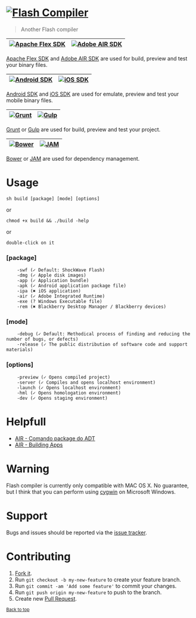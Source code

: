 [![Flash Compiler][flash_compiler_image]][gh_page]
=====
> Another Flash compiler

[![Apache Flex SDK][apache_flex_sdk_image]][apache_flex_sdk_site] | [![Adobe AIR SDK][adobe_air_sdk_image]][adobe_air_sdk_site]
--- | --- |
[Apache Flex SDK][apache_flex_sdk_site] and [Adobe AIR SDK][adobe_air_sdk_site] are used for build, preview and test your binary files.

[![Android SDK][android_sdk_image]][android_sdk_site] | [![iOS SDK][ios_sdk_image]][ios_sdk_site]
--- | --- |
[Android SDK][android_sdk_site] and [iOS SDK][ios_sdk_site] are used for emulate, preview and test your mobile binary files.

[![Grunt][grunt_image]][grunt_site] | [![Gulp][gulp_image]][gulp_site]
--- | --- |
[Grunt][grunt_site] or [Gulp][gulp_site] are used for build, preview and test your project.

[![Bower][bower_image]][bower_site] | [![JAM][jam_image]][jam_site]
--- | --- |
[Bower][bower_site] or [JAM][jam_site] are used for dependency management.

Usage
=====

    sh build [package] [mode] [options]

or

    chmod +x build && ./build -help

or

    double-click on it

### [package]

        -swf (✓ Default: ShockWave Flash)
        -dmg (✓ Apple disk images)
        -app (✓ Application bundle)
        -apk (✓ Android application package file)
        -ipa (✖ iOS application) 
        -air (✓ Adobe Integrated Runtime)
        -exe (? Windows Executable file)
        -rem (✖ Blackberry Desktop Manager / Blackberry devices)

### [mode]

        -debug (✓ Default: Methodical process of finding and reducing the number of bugs, or defects)
        -release (✓ The public distribution of software code and support materials)

### [options]

        -preview (✓ Opens compiled project)
        -server (✓ Compiles and opens localhost environment)
        -launch (✓ Opens localhost environment)
        -hml (✓ Opens homologation environment)
        -dev (✓ Opens staging environment)
        
Helpfull
========
* [AIR - Comando package do ADT](http://help.adobe.com/pt_BR/air/build/WS901d38e593cd1bac1e63e3d128cdca935b-8000.html)
* [AIR - Building Apps](http://help.adobe.com/en_US/air/build/air_buildingapps.pdf)

Warning
=======
Flash compiler is currently only compatible with MAC OS X. No guarantee, but I think that you can perform using [cygwin](http://cygwin.com/) on Microsoft Windows.

Support
=======
Bugs and issues should be reported via the [issue tracker][issue_tracker].

Contributing
============
1. [Fork it][fork_it].
2. Run `git checkout -b my-new-feature` to create your feature branch.
3. Run `git commit -am 'Add some feature'` to commit your changes.
4. Run `git push origin my-new-feature` to push to the branch.
5. Create new [Pull Request][pull_request].

<sub>[Back to top](#usage)</sub>

<!-- images -->
[flash_compiler_image]: https://raw2.github.com/adriancmiranda/flash-compiler/master/examples/desktop/html/source/application/images/flash-compiler.png "Flash Compiler"
[android_sdk_image]: https://raw2.github.com/adriancmiranda/flash-compiler/master/examples/desktop/html/source/application/images/bullet-android.png "Android SDK"
[ios_sdk_image]: https://raw2.github.com/adriancmiranda/flash-compiler/master/examples/desktop/html/source/application/images/bullet-ios.png "iOS SDK" 
[apache_flex_sdk_image]: https://raw2.github.com/adriancmiranda/flash-compiler/master/examples/desktop/html/source/application/images/bullet-flex.png "Apache Flex SDK"
[adobe_air_sdk_image]: https://raw2.github.com/adriancmiranda/flash-compiler/master/examples/desktop/html/source/application/images/bullet-air.png "Adobe AIR SDK"
[grunt_image]: https://raw2.github.com/adriancmiranda/flash-compiler/master/examples/desktop/html/source/application/images/bullet-grunt.gif "Grunt"
[gulp_image]: https://raw.githubusercontent.com/adriancmiranda/flash-compiler/master/examples/desktop/html/source/application/images/bullet-gulp.png "Gulp"
[bower_image]: https://raw2.github.com/adriancmiranda/flash-compiler/master/examples/desktop/html/source/application/images/bullet-bower.gif "Bower"
[jam_image]: https://raw.githubusercontent.com/adriancmiranda/flash-compiler/master/examples/desktop/html/source/application/images/bullet-jam.png "JAM"

<!-- links -->
[gh_page]: http://adriancmiranda.github.io/flash-compiler/ "flash-compiler"
[license]: http://www.apache.org/licenses/LICENSE-2.0 "Apache License 2.0"
[issue_tracker]: http://github.com/adriancmiranda/flash-compiler/issues "Issue tracker"
[fork_it]: https://github.com/adriancmiranda/flash-compiler/fork "Fork it"
[pull_request]: https://github.com/adriancmiranda/flash-compiler/compare/ "Pull request"
[android_sdk_site]: http://developer.android.com/sdk/index.html "Android SDK"
[ios_sdk_site]: https://developer.apple.com/devcenter/ios/index.action "iOS SDK"
[apache_flex_sdk_site]: http://flex.apache.org/ "Apache Flex SDK"
[adobe_air_sdk_site]: http://www.adobe.com/devnet/air/air-sdk-download.html "Adobe AIR SDK"
[grunt_site]: http://gruntjs.com/ "Grunt JS"
[gulp_site]: http://gulpjs.com/ "Gulp JS"
[bower_site]: http://bower.io/ "Bower"
[jam_site]: http://jamjs.org/ "JAM"
